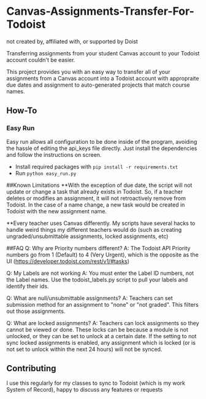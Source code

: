 # Canvas-Assignments-Transfer-For-Todoist
not created by, affiliated with, or supported by Doist

Transferring assignments from your student Canvas account to your Todoist account couldn't be easier.

This project provides you with an easy way to transfer all of your assignments from a Canvas account into a Todoist account with appropraite due dates and assignment to auto-generated projects that match course names.

## How-To

### Easy Run
Easy run allows all configuration to be done inside of the program, avoiding the hassle of editing the api_keys file directly. Just install the dependencies and follow the instructions on screen.
- Install required packages with `pip install -r requirements.txt`
- Run `python easy_run.py`

##Known Limitations
**With the exception of due date, the script will not update or change a task that already exists in Todoist. So, if a teacher deletes or modifies an assignment, it will not retroactively remove from Todoist. In the case of a name change, a new task would be created in Todoist with the new assignment name.

**Every teacher uses Canvas differently. My scripts have several hacks to handle weird things my different teachers would do (such as creating ungraded/unsubmittable assignments, locked assignments, etc)

##FAQ
Q: Why are Priority numbers different?
A: The Todoist API Priority numbers go from 1 (Default) to 4 (Very Urgent), which is the opposite as the UI (https://developer.todoist.com/rest/v1/#tasks)

Q: My Labels are not working
A: You must enter the Label ID numbers, not the Label names. Use the todoist_labels.py script to pull your labels and identify their ids.

Q: What are null/unsubmittable assignments?
A: Teachers can set submission method for an assignment to "none" or "not graded". This filters out those assignments.

Q: What are locked assignments?
A: Teachers can lock assignments so they cannot be viewed or done. These locks can be because a module is not unlocked, or they can be set to unlock at a certain date. If the setting to not sync locked assignments is enabled, any assignment which is locked (or is not set to unlock within the next 24 hours) will not be synced.

## Contributing
I use this regularly for my classes to sync to Todoist (which is my work System of Record), happy to discuss any features or requests
